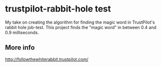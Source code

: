 # trustpilot-rabbit-hole test
My take on creating the algorithm for finding the magic word in TrustPilot's rabbit hole job-test. This project finds the "magic word" in between 0.4 and 0.9 milliseconds.

## More info
http://followthewhiterabbit.trustpilot.com/
